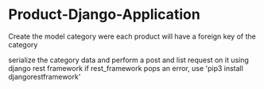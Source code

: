 # Product-Django-Application

Create the model category were each product will have a foreign key of the category

serialize the category data and perform a post and list request on it using django rest framework
if rest_framework pops an error, use 'pip3 install djangorestframework'